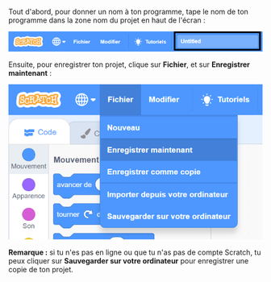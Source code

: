 Tout d'abord, pour donner un nom à ton programme, tape le nom de ton programme dans la zone nom du projet en haut de l'écran :

![La zone de nom du projet surlignée.](images/name-annotated.png)

Ensuite, pour enregistrer ton projet, clique sur **Fichier**, et sur **Enregistrer maintenant** :

![Sélectionne « Enregistrer maintenant » dans le menu « Fichier ».](images/save.png)

**Remarque :** si tu n'es pas en ligne ou que tu n'as pas de compte Scratch, tu peux cliquer sur **Sauvegarder sur votre ordinateur** pour enregistrer une copie de ton projet.
